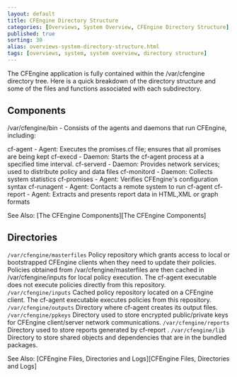 ```yaml
---
layout: default
title: CFEngine Directory Structure
categories: [Overviews, System Overview, CFEngine Directory Structure]
published: true
sorting: 30
alias: overviews-system-directory-structure.html
tags: [overviews, system, system overview, directory structure]
---
```


The CFEngine application is fully contained within the /var/cfengine directory tree. Here is a quick breakdown of the directory structure and some of the files and functions associated with each subdirectory.

## Components ##

/var/cfengine/bin - Consists of the agents and daemons that run CFEngine, including:

cf-agent - Agent: Executes the promises.cf file; ensures that all promises are being kept
cf-execd - Daemon: Starts the cf-agent process at a specified time interval.
cf-serverd - Daemon: Provides network services; used to distribute policy and data files
cf-monitord - Daemon: Collects system statistics
cf-promises - Agent: Verifies CFEngine's configuration syntax
cf-runagent - Agent: Contacts a remote system to run cf-agent
cf-report - Agent: Extracts and presents report data in HTML,XML or graph formats

See Also: [The CFEngine Components][The CFEngine Components]

## Directories ##

```/var/cfengine/masterfiles```
    Policy repository which grants access to local or bootstrapped CFEngine clients when they need to update their policies. Policies obtained from /var/cfengine/masterfiles are then cached in /var/cfengine/inputs for local policy execution. The cf-agent executable does not execute policies directly from this repository.
```/var/cfengine/inputs```
    Cached policy repository located on a CFEngine client. The cf-agent executable executes policies from this repository.
```/var/cfengine/outputs```
    Directory where cf-agent creates its output files.
```/var/cfengine/ppkeys```
    Directory used to store encrypted public/private keys for CFEngine client/server network communications.
```/var/cfengine/reports```
    Directory used to store reports generated by cf-report .
```/var/cfengine/lib```
    Directory to store shared objects and dependencies that are in the bundled packages. 
	
See Also: [CFEngine Files, Directories and Logs][CFEngine Files, Directories and Logs]	
